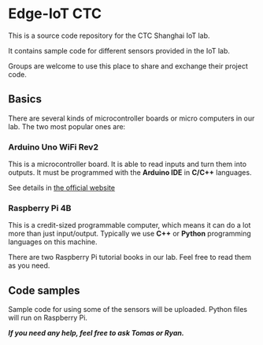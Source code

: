 # Edge-IoT CTC

This is a source code repository for the CTC Shanghai IoT lab.

It contains sample code for different sensors provided in the IoT lab. 

Groups are welcome to use this place to share and exchange their project code.

## Basics
There are several kinds of microcontroller boards or micro computers in our lab. The two most popular ones are:

### Arduino Uno WiFi Rev2
This is a microcontroller board. It is able to read inputs and turn them into outputs. It must be programmed with the **Arduino IDE** in **C/C++** languages.

See details in [the official website](https://docs.arduino.cc/hardware/uno-wifi-rev2)

### Raspberry Pi 4B
This is a credit-sized programmable computer, which means it can do a lot more than just input/output. Typically we use **C++** or **Python** programming languages on this machine. 

There are two Raspberry Pi tutorial books in our lab. Feel free to read them as you need.

## Code samples
Sample code for using some of the sensors will be uploaded. Python files will run on Raspberry Pi.

***If you need any help, feel free to ask Tomas or Ryan.***
